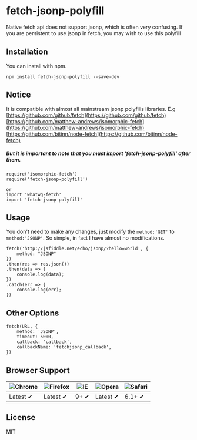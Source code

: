 # fetch-jsonp-polyfill

Native fetch api does not support jsonp, which is often very confusing. If you are persistent to use jsonp in fetch, you may wish to use this polyfill

## Installation
You can install with npm.
```
npm install fetch-jsonp-polyfill --save-dev
```

## Notice
It is compatible with almost all mainstream jsonp polyfills libraries. E.g [https://github.com/github/fetch](https://github.com/github/fetch) [https://github.com/matthew-andrews/isomorphic-fetch](https://github.com/matthew-andrews/isomorphic-fetch) [https://github.com/bitinn/node-fetch](https://github.com/bitinn/node-fetch)

##### But it is important to note that you must import 'fetch-jsonp-polyfill' after them.

```
require('isomorphic-fetch')
require('fetch-jsonp-polyfill')

or 
import 'whatwg-fetch'
import 'fetch-jsonp-polyfill'
```


## Usage
You don't need to make any changes, just modify the `method:'GET'` to `method:'JSONP'`.
So simple, in fact I have almost no modifications.

```
fetch('http://jsfiddle.net/echo/jsonp/?hello=world', {
    method: "JSONP"
})
.then(res => res.json())
.then(data => {
    console.log(data);
})
.catch(err => {
    console.log(err);
})
```

## Other Options
```
fetch(URL, {
    method: 'JSONP',
    timeout: 5000,
    callback: 'callback',
    callbackName: 'fetchjsonp_callback',
})
```

## Browser Support

![Chrome](https://raw.github.com/alrra/browser-logos/master/src/chrome/chrome_48x48.png) | ![Firefox](https://raw.github.com/alrra/browser-logos/master/src/firefox/firefox_48x48.png) | ![IE](https://raw.github.com/alrra/browser-logos/master/src/archive/internet-explorer_7-8/internet-explorer_7-8_48x48.png) | ![Opera](https://raw.github.com/alrra/browser-logos/master/src/opera/opera_48x48.png) | ![Safari](https://raw.github.com/alrra/browser-logos/master/src/safari/safari_48x48.png)
--- | --- | --- | --- | --- |
Latest ✔ | Latest ✔ | 9+ ✔ | Latest ✔ | 6.1+ ✔ |

## License

MIT
